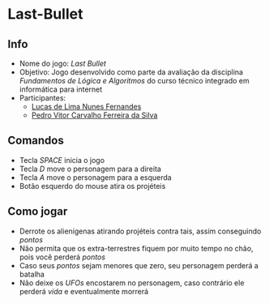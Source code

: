 # Last-Bullet

## Info

- Nome do jogo: *Last Bullet*
- Objetivo: Jogo desenvolvido como parte da avaliação da disciplina *Fundamentos de Lógica e Algoritmos* do curso técnico integrado em informática para internet
- Participantes:
  - [Lucas de Lima Nunes Fernandes](https://github.com/monzadrifteiro/)
  - [Pedro Vitor Carvalho Ferreira da Silva](https://github.com/PedroVitorCarFerSilva/)

## Comandos

- Tecla *SPACE* inicia o jogo
- Tecla *D* move o personagem para a direita
- Tecla *A* move o personagem para a esquerda
- Botão esquerdo do mouse atira os projéteis

## Como jogar

- Derrote os alienígenas atirando projéteis contra tais, assim conseguindo *pontos*
- Não permita que os extra-terrestres fiquem por muito tempo no chão, pois você perderá *pontos*
- Caso seus *pontos* sejam menores que zero, seu personagem perderá a batalha
- Não deixe os *UFOs* encostarem no personagem, caso contrário ele perderá *vida* e eventualmente morrerá
